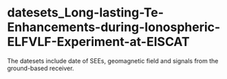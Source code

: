# datesets_Long-lasting-Te-Enhancements-during-Ionospheric-ELFVLF-Experiment-at-EISCAT
The datesets include date of SEEs, geomagnetic field and signals from the ground-based receiver.
